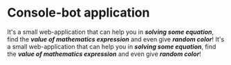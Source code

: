 # Console-bot application
It's a small web-application that can help you in **_solving some equation_**, find the **_value of mathematics expression_** and even give **_random color_**!
It's a small web-application that can help you in **_solving some equation_**, find the **_value of mathematics expression_** and even give **_random color_**!